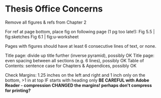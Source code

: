 # Thesis Office Concerns

Remove all figures & refs from Chapter 2

For ref at page bottom, place fig on following page (1 pg too late!):
Fig 5.5 | fig:sketches
Fig 6.1 | fig:u-worksheet

Pages with figures should have at least 6 consecutive lines of text, or none.

Title page: divide up title further (inverse pyramid), possibly OK
Title page: even spacing between all sections (e.g. 6 lines), possibly OK
Table of Contents: sentence case for Chapters & Appendices, possibly OK

Check Margins: 1.25 inches on the left and right and 1 inch only on the bottom, >1 in at top IF starts with heading only
**BE CAREFUL with Adobe Reader - compression CHANGED the margins! perhaps don't compress for printing?**
